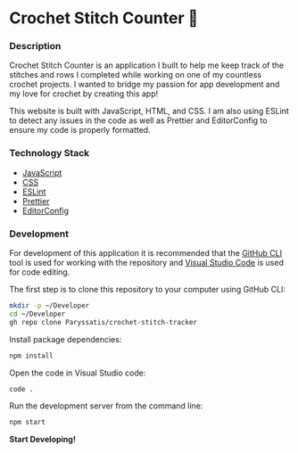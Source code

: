 # Crochet Stitch Counter 🧶

### Description

Crochet Stitch Counter is an application I built to help me keep track of the stitches and rows I completed while working on one of my countless crochet projects. I wanted to bridge my passion for app development and my love for crochet by creating this app!

This website is built with JavaScript, HTML, and CSS. I am also using ESLint to detect any issues in the code as well as Prettier and EditorConfig to ensure my code is properly formatted.

### Technology Stack

- [JavaScript](https://www.javascript.com/)
- [CSS](https://www.w3schools.com/css/default.asp)
- [ESLint](https://eslint.org)
- [Prettier](https://prettier.io)
- [EditorConfig](https://editorconfig.org/)

### Development

For development of this application it is recommended that the [GitHub CLI](https://cli.github.com) tool is used for working with the repository and [Visual Studio Code](https://code.visualstudio.com/) is used for code editing.

The first step is to clone this repository to your computer using GitHub CLI:

```bash
mkdir -p ~/Developer
cd ~/Developer
gh repo clone Paryssatis/crochet-stitch-tracker
```

Install package dependencies:

```bash
npm install
```

Open the code in Visual Studio code:

```bash
code .
```

Run the development server from the command line:

```bash
npm start
```

**Start Developing!**
